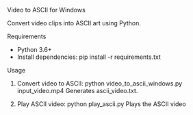 Video to ASCII for Windows

Convert video clips into ASCII art using Python.

Requirements
- Python 3.6+
- Install dependencies: pip install -r requirements.txt

Usage
1. Convert video to ASCII: python video_to_ascii_windows.py input_video.mp4
Generates ascii_video.txt.

2. Play ASCII video: python play_ascii.py
   Plays the ASCII video
